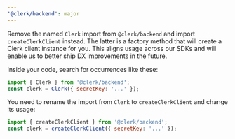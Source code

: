 ```yaml
---
'@clerk/backend': major
---
```


Remove the named `Clerk` import from `@clerk/backend` and import `createClerkClient` instead. The latter is a factory method that will create a Clerk client instance for you. This aligns usage across our SDKs and will enable us to better ship DX improvements in the future.


Inside your code, search for occurrences like these:
	
```js
import { Clerk } from '@clerk/backend';
const clerk = Clerk({ secretKey: '...' });
```

You need to rename the import from `Clerk` to `createClerkClient` and change its usage:

```js
import { createClerkClient } from '@clerk/backend';
const clerk = createClerkClient({ secretKey: '...' });
```

